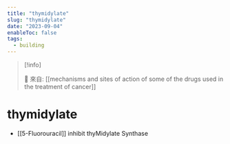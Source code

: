 ```yaml
---
title: "thymidylate"
slug: "thymidylate"
date: "2023-09-04"
enableToc: false
tags:
  - building
---
```


> [!info]
>
> 🌱 來自: [[mechanisms and sites of action of some of the drugs used in the treatment of cancer]]

# thymidylate

- [[5-Fluorouracil]] inhibit thyMidylate Synthase
